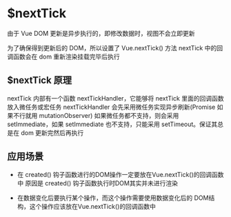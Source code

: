 # $nextTick

由于 Vue DOM 更新是异步执行的，即修改数据时，视图不会立即更新

为了确保得到更新后的 DOM，所以设置了 Vue.nextTick() 方法
nextTick 中的回调函数会在 dom 重新渲染挂载完毕后执行

## $nextTick 原理

nextTick 内部有一个函数 nextTickHandler，它能够将 nextTick 里面的回调函数放入微任务或宏任务
nextTickHandler 会先采用微任务实现异步刷新(Promise 如果不行就用 mutationObserver)
如果微任务都不支持，则会采用 setImmediate，如果 setImmediate 也不支持，只能采用 setTimeout。保证其总是在 dom 更新完然后再执行

## 应用场景

- 在 created() 钩子函数进行的DOM操作一定要放在Vue.nextTick()的回调函数中
原因是 created() 钩子函数执行时DOM其实并未进行渲染

- 在数据变化后要执行某个操作，而这个操作需要使用数据变化后的 DOM结构，这个操作应该放在Vue.nextTick()的回调函数中
